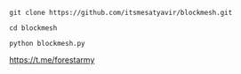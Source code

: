 `git clone https://github.com/itsmesatyavir/blockmesh.git`

`cd blockmesh`

`python blockmesh.py`

https://t.me/forestarmy 
